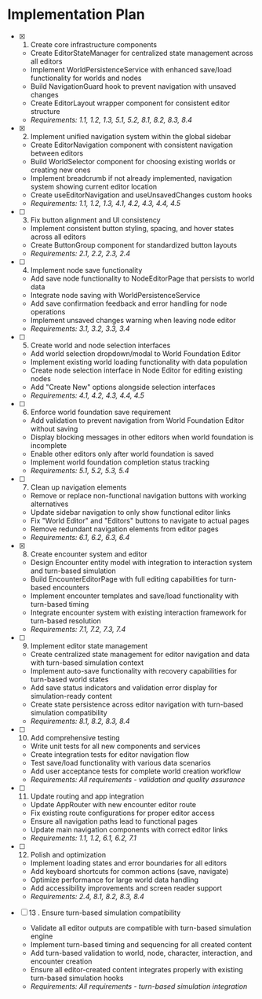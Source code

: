 # Implementation Plan

- [x] 1. Create core infrastructure components







  - Create EditorStateManager for centralized state management across all editors
  - Implement WorldPersistenceService with enhanced save/load functionality for worlds and nodes
  - Build NavigationGuard hook to prevent navigation with unsaved changes
  - Create EditorLayout wrapper component for consistent editor structure
  - _Requirements: 1.1, 1.2, 1.3, 5.1, 5.2, 8.1, 8.2, 8.3, 8.4_

- [x] 2. Implement unified navigation system within the global sidebar




  - Create EditorNavigation component with consistent navigation between editors
  - Build WorldSelector component for choosing existing worlds or creating new ones
  - Implement breadcrumb if not already implemented, navigation system showing current editor location
  - Create useEditorNavigation and useUnsavedChanges custom hooks
  - _Requirements: 1.1, 1.2, 1.3, 4.1, 4.2, 4.3, 4.4, 4.5_

- [ ] 3. Fix button alignment and UI consistency
  - Implement consistent button styling, spacing, and hover states across all editors
  - Create ButtonGroup component for standardized button layouts
  - _Requirements: 2.1, 2.2, 2.3, 2.4_

- [ ] 4. Implement node save functionality
  - Add save node functionality to NodeEditorPage that persists to world data
  - Integrate node saving with WorldPersistenceService
  - Add save confirmation feedback and error handling for node operations
  - Implement unsaved changes warning when leaving node editor
  - _Requirements: 3.1, 3.2, 3.3, 3.4_

- [ ] 5. Create world and node selection interfaces
  - Add world selection dropdown/modal to World Foundation Editor
  - Implement existing world loading functionality with data population
  - Create node selection interface in Node Editor for editing existing nodes
  - Add "Create New" options alongside selection interfaces
  - _Requirements: 4.1, 4.2, 4.3, 4.4, 4.5_

- [ ] 6. Enforce world foundation save requirement
  - Add validation to prevent navigation from World Foundation Editor without saving
  - Display blocking messages in other editors when world foundation is incomplete
  - Enable other editors only after world foundation is saved
  - Implement world foundation completion status tracking
  - _Requirements: 5.1, 5.2, 5.3, 5.4_

- [ ] 7. Clean up navigation elements
  - Remove or replace non-functional navigation buttons with working alternatives
  - Update sidebar navigation to only show functional editor links
  - Fix "World Editor" and "Editors" buttons to navigate to actual pages
  - Remove redundant navigation elements from editor pages
  - _Requirements: 6.1, 6.2, 6.3, 6.4_

- [x] 8. Create encounter system and editor





  - Design Encounter entity model with integration to interaction system and turn-based simulation
  - Build EncounterEditorPage with full editing capabilities for turn-based encounters
  - Implement encounter templates and save/load functionality with turn-based timing
  - Integrate encounter system with existing interaction framework for turn-based resolution
  - _Requirements: 7.1, 7.2, 7.3, 7.4_

- [ ] 9. Implement editor state management
  - Create centralized state management for editor navigation and data with turn-based simulation context
  - Implement auto-save functionality with recovery capabilities for turn-based world states
  - Add save status indicators and validation error display for simulation-ready content
  - Create state persistence across editor navigation with turn-based simulation compatibility
  - _Requirements: 8.1, 8.2, 8.3, 8.4_

- [ ] 10. Add comprehensive testing
  - Write unit tests for all new components and services
  - Create integration tests for editor navigation flow
  - Test save/load functionality with various data scenarios
  - Add user acceptance tests for complete world creation workflow
  - _Requirements: All requirements - validation and quality assurance_

- [ ] 11. Update routing and app integration
  - Update AppRouter with new encounter editor route
  - Fix existing route configurations for proper editor access
  - Ensure all navigation paths lead to functional pages
  - Update main navigation components with correct editor links
  - _Requirements: 1.1, 1.2, 6.1, 6.2, 7.1_

- [ ] 12. Polish and optimization
  - Implement loading states and error boundaries for all editors
  - Add keyboard shortcuts for common actions (save, navigate)
  - Optimize performance for large world data handling
  - Add accessibility improvements and screen reader support
  - _Requirements: 2.4, 8.1, 8.2, 8.3, 8.4_
- [ ] 13
. Ensure turn-based simulation compatibility
  - Validate all editor outputs are compatible with turn-based simulation engine
  - Implement turn-based timing and sequencing for all created content
  - Add turn-based validation to world, node, character, interaction, and encounter creation
  - Ensure all editor-created content integrates properly with existing turn-based simulation hooks
  - _Requirements: All requirements - turn-based simulation integration_